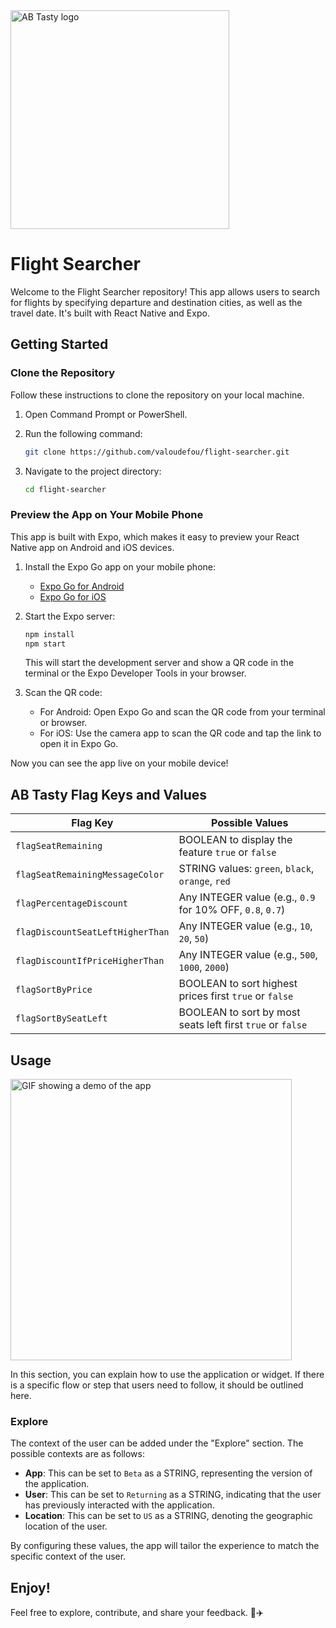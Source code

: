 <img src="https://content.partnerpage.io/eyJidWNrZXQiOiJwYXJ0bmVycGFnZS5wcm9kIiwia2V5IjoibWVkaWEvY29udGFjdF9pbWFnZXMvMDUwNGZlYTYtOWIxNy00N2IyLTg1YjUtNmY5YTZjZWU5OTJiLzI1NjhmYjk4LTQwM2ItNGI2OC05NmJiLTE5YTg1MzU3ZjRlMS5wbmciLCJlZGl0cyI6eyJ0b0Zvcm1hdCI6IndlYnAiLCJyZXNpemUiOnsid2lkdGgiOjEyMDAsImhlaWdodCI6NjI3LCJmaXQiOiJjb250YWluIiwiYmFja2dyb3VuZCI6eyJyIjoyNTUsImciOjI1NSwiYiI6MjU1LCJhbHBoYSI6MH19fX0=" alt="AB Tasty logo" width="350"/>

# Flight Searcher

Welcome to the Flight Searcher repository! This app allows users to search for flights by specifying departure and destination cities, as well as the travel date. It's built with React Native and Expo.

## Getting Started

### Clone the Repository
Follow these instructions to clone the repository on your local machine.

1. Open Command Prompt or PowerShell.
2. Run the following command:

   ```bash
   git clone https://github.com/valoudefou/flight-searcher.git
   ```
3. Navigate to the project directory:

   ```bash
   cd flight-searcher
   ```

### Preview the App on Your Mobile Phone
This app is built with Expo, which makes it easy to preview your React Native app on Android and iOS devices.

1. Install the Expo Go app on your mobile phone:
   - [Expo Go for Android](https://play.google.com/store/apps/details?id=host.exp.exponent)
   - [Expo Go for iOS](https://apps.apple.com/us/app/expo-go/id982107779)

2. Start the Expo server:
   ```bash
   npm install
   npm start
   ```
   This will start the development server and show a QR code in the terminal or the Expo Developer Tools in your browser.

3. Scan the QR code:
   - For Android: Open Expo Go and scan the QR code from your terminal or browser.
   - For iOS: Use the camera app to scan the QR code and tap the link to open it in Expo Go.

Now you can see the app live on your mobile device!

## AB Tasty Flag Keys and Values

| Flag Key                     | Possible Values                                   |
|------------------------------|---------------------------------------------------|
| `flagSeatRemaining`          | BOOLEAN to display the feature `true` or `false`         |
| `flagSeatRemainingMessageColor` | STRING values: `green`, `black`, `orange`, `red` |
| `flagPercentageDiscount`     | Any INTEGER value (e.g., `0.9` for 10% OFF, `0.8`, `0.7`)          |
| `flagDiscountSeatLeftHigherThan`     | Any INTEGER value (e.g., `10`, `20`, `50`)          |
| `flagDiscountIfPriceHigherThan`     | Any INTEGER value (e.g., `500`, `1000`, `2000`)          |
| `flagSortByPrice`     | BOOLEAN to sort highest prices first `true` or `false`          |
| `flagSortBySeatLeft`     | BOOLEAN to sort by most seats left first `true` or `false`          |

## Usage

<img src="https://s1.ezgif.com/tmp/ezgif-1-3504d91ad3.gif" alt="GIF showing a demo of the app" width="450" loading="lazy" />

In this section, you can explain how to use the application or widget. If there is a specific flow or step that users need to follow, it should be outlined here. 

### Explore

The context of the user can be added under the "Explore" section. The possible contexts are as follows:

- **App**: This can be set to `Beta` as a STRING, representing the version of the application.
- **User**: This can be set to `Returning` as a STRING, indicating that the user has previously interacted with the application.
- **Location**: This can be set to `US` as a STRING, denoting the geographic location of the user.

By configuring these values, the app will tailor the experience to match the specific context of the user.

## Enjoy!

Feel free to explore, contribute, and share your feedback. 🚀✈️

